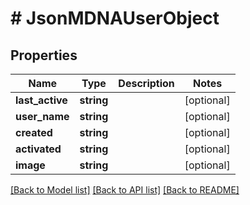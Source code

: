 # # JsonMDNAUserObject

## Properties

Name | Type | Description | Notes
------------ | ------------- | ------------- | -------------
**last_active** | **string** |  | [optional] 
**user_name** | **string** |  | [optional] 
**created** | **string** |  | [optional] 
**activated** | **string** |  | [optional] 
**image** | **string** |  | [optional] 

[[Back to Model list]](../../README.md#documentation-for-models) [[Back to API list]](../../README.md#documentation-for-api-endpoints) [[Back to README]](../../README.md)


